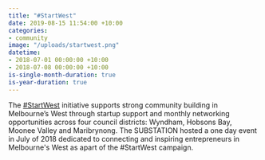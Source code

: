 ```yaml
---
title: "#StartWest"
date: 2019-08-15 11:54:00 +10:00
categories:
- community
image: "/uploads/startwest.png"
datetime:
- 2018-07-01 00:00:00 +10:00
- 2018-07-08 00:00:00 +10:00
is-single-month-duration: true
is-year-duration: true
---
```


The [#StartWest](https://www.startwest.org/) initiative supports strong community building in Melbourne’s West through startup support and monthly networking opportunities across four council districts: Wyndham, Hobsons Bay, Moonee Valley and Maribrynong. The SUBSTATION hosted a one day event in July of 2018 dedicated to connecting and inspiring entrepreneurs in Melbourne's West as apart of the #StartWest campaign.